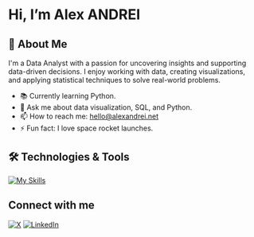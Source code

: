 # Hi, I’m Alex ANDREI

## 🚀 About Me
I'm a Data Analyst with a passion for uncovering insights and supporting data-driven decisions. I enjoy working with data, creating visualizations, and applying statistical techniques to solve real-world problems.

- 📚 Currently learning Python.
- 💬 Ask me about data visualization, SQL, and Python.
- 📫 How to reach me: hello@alexandrei.net
- ⚡ Fun fact: I love space rocket launches.

## 🛠️ Technologies & Tools
[![My Skills](https://skillicons.dev/icons?i=py,mysql,git,bash,vscode,github,aws,apple)](https://skillicons.dev)
## Connect with me

[![X](https://img.shields.io/badge/%40alexandrei64-black?style=flat-square&logo=x)](https://www.x.com/alexandrei64)
[![LinkedIn](https://img.shields.io/badge/LinkedIn-blue?style=flat-square&logo=LinkedIn)](https://www.linkedin.com/in/alexandrei64)

<!---
alexandrei64/alexandrei64 is a ✨ special ✨ repository because its `README.md` (this file) appears on your GitHub profile.
You can click the Preview link to take a look at your changes.
--->
